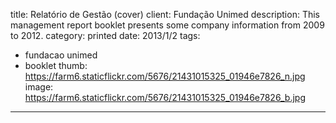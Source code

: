 title: Relatório de Gestão (cover)
client: Fundação Unimed
description: This management report booklet presents some company information from 2009 to 2012.
category: printed
date: 2013/1/2
tags: 
- fundacao unimed
- booklet
thumb: https://farm6.staticflickr.com/5676/21431015325_01946e7826_n.jpg
image: https://farm6.staticflickr.com/5676/21431015325_01946e7826_b.jpg
---
